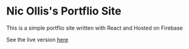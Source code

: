 # Nic Ollis's Portflio Site

This is a simple portflio site written with React and Hosted on Firebase

See the live version [here](http://ollis.me)